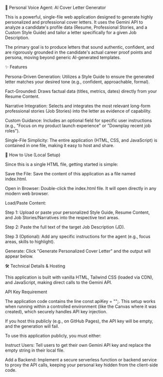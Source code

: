 📝 Personal Voice Agent: AI Cover Letter Generator

This is a powerful, single-file web application designed to generate highly personalized and professional cover letters. It uses the Gemini API to analyze a candidate's profile data (Resume, Professional Stories, and a Custom Style Guide) and tailor a letter specifically for a given Job Description.

The primary goal is to produce letters that sound authentic, confident, and are rigorously grounded in the candidate's actual career proof points and persona, moving beyond generic AI-generated templates.

✨ Features

Persona-Driven Generation: Utilizes a Style Guide to ensure the generated letter matches your desired tone (e.g., confident, approachable, formal).

Fact-Grounded: Draws factual data (titles, metrics, dates) directly from your Resume Content.

Narrative Integration: Selects and integrates the most relevant long-form professional stories (Job Stories) into the letter as evidence of capability.

Custom Guidance: Includes an optional field for specific user instructions (e.g., "Focus on my product launch experience" or "Downplay recent job roles").

Single-File Simplicity: The entire application (HTML, CSS, and JavaScript) is contained in one file, making it easy to host and share.

🚀 How to Use (Local Setup)

Since this is a single HTML file, getting started is simple:

Save the File: Save the content of this application as a file named index.html.

Open in Browser: Double-click the index.html file. It will open directly in any modern web browser.

Load/Paste Content:

Step 1: Upload or paste your personalized Style Guide, Resume Content, and Job Stories/Narratives into the respective text areas.

Step 2: Paste the full text of the target Job Description (JD).

Step 3 (Optional): Add any specific instructions for the agent (e.g., focus areas, skills to highlight).

Generate: Click "Generate Personalized Cover Letter" and the output will appear below.

🛠️ Technical Details & Hosting

This application is built with vanilla HTML, Tailwind CSS (loaded via CDN), and JavaScript, making direct calls to the Gemini API.

API Key Requirement

The application code contains the line const apiKey = "";. This setup works when running within a controlled environment (like the Canvas where it was created), which securely handles API key injection.

If you host this publicly (e.g., on GitHub Pages), the API key will be empty, and the generation will fail.

To use this application publicly, you must either:

Instruct Users: Tell users to get their own Gemini API key and replace the empty string in their local file.

Add a Backend: Implement a secure serverless function or backend service to proxy the API calls, keeping your personal key hidden from the client-side code.
